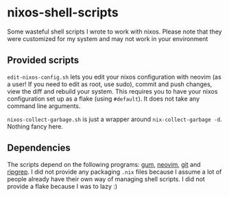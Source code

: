 # nixos-shell-scripts
Some wasteful shell scripts I wrote to work with nixos.
Please note that they were customized for my system and may not work in your environment

## Provided scripts
`edit-nixos-config.sh` lets you edit your nixos configuration with neovim (as a user! If you need to edit as root, use sudo), commit and push changes, view the diff and rebuild your system. This requires you to have your nixos configuration set up as a flake (using `#default`). It does not take any command line arguments.

`nixos-collect-garbage.sh` is just a wrapper around `nix-collect-garbage -d`. Nothing fancy here.

## Dependencies
The scripts depend on the following programs: [gum](https://search.nixos.org/packages?channel=unstable&show=gum&from=0&size=50&sort=relevance&type=packages&query=gum), [neovim](https://search.nixos.org/packages?channel=unstable&show=neovim&from=0&size=50&sort=relevance&type=packages&query=neovim), [git](https://search.nixos.org/packages?channel=unstable&show=git&from=0&size=50&sort=relevance&type=packages&query=git) and [ripgrep](https://search.nixos.org/packages?channel=unstable&show=ripgrep&from=0&size=50&sort=relevance&type=packages&query=ripgrep). I did not provide any packaging `.nix` files because I assume a lot of people already have their own way of managing shell scripts. I did not provide a flake because I was to lazy :)
